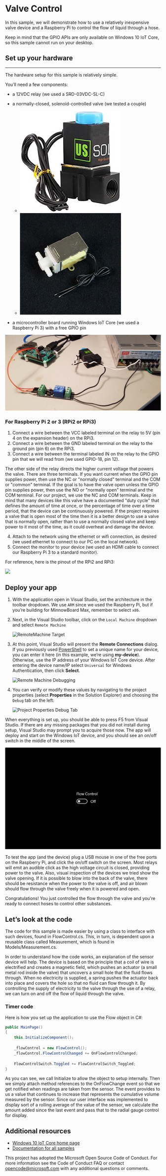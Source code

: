 # Valve Control

In this sample, we will demonstrate how to use a relatively inexpensive valve device and a Raspberry Pi to control the flow of liquid through a hose.

Keep in mind that the GPIO APIs are only available on Windows 10 IoT Core, so this sample cannot run on your desktop.

## Set up your hardware
___
The hardware setup for this sample is relatively simple.

You’ll need a few components:

*   a 12VDC relay (we used a SRD-03VDC-SL-C)
*   a normally-closed, solenoid-controlled valve (we tested a couple)
	* ![U.S. Solid Valve](../../../Resources/images/ValveControl/USValve.jpg)
	* ![Trossen Robotics Valve](../../../Resources/images/ValveControl/Valve.jpg)

*   a microcontroller board running Windows IoT Core (we used a Raspberry Pi 3) with a free GPIO pin

![Assembled Components](../../../Resources/images/ValveControl/Assembled.jpg)

### For Raspberry Pi 2 or 3 (RPi2 or RPi3)

1.  Connect a wire between the VCC labeled terminal on the relay to 5V (pin 4 on the expansion header) on the RPi3.
2.  Connect a wire between the GND labeled terminal on the relay to the ground pin (pin 6) on the RPi3.
3.  Connect a wire between the terminal labeled IN on the relay to the GPIO pin that we will read from (we used GPIO-18, pin 12).

The other side of the relay directs the higher current voltage that powers the valve.  There are three terminals.  If you want current when the GPIO pin supplies power, then use 
the NC or "normally closed" terminal and the COM or "common" terminal.  If the goal is to have the valve open unless the GPIO pin supplies power, then use the NO or "normally open"
terminal and the COM terminal.  For our project, we use the NC and COM terminals.  Keep in mind that many devices like this valve have a documented "duty cycle" that defines the
amount of time at once, or the percentage of time over a time period, that the device can be continuously powered.  If the project requires a valve that is open most of the time
then it is a better design to use a valve that is normally open, rather than to use a normally closed valve and keep power to it most of the time, as it could overheat and damage
the device.

4.  Attach to the network using the ethernet or wifi connection, as desired (we used ethernet to connect to our PC on the local network).
5.  Connect the monitor to your device (we used an HDMI cable to connect our Raspberry Pi 3 to a standard monitor).

For reference, here is the pinout of the RPi2 and RPi3:

![](../../../Resources/images/PinMappings/RP2_Pinout.png)

## Deploy your app

1.  With the application open in Visual Studio, set the architecture in the toolbar dropdown. We use `ARM` since we used the Raspberry Pi, but if you’re building for MinnowBoard Max, remember to select `x86`.

2.  Next, in the Visual Studio toolbar, click on the `Local Machine` dropdown and select `Remote Machine`

    ![RemoteMachine Target](../../../Resources/images/HelloWorld/cs-remote-machine-debugging.png)

3.  At this point, Visual Studio will present the **Remote Connections** dialog. If you previously used [PowerShell](https://docs.microsoft.com/en-us/windows/iot-core/connect-your-device/powershell) to set a unique name for your device, you can enter it here (in this example, we’re using **my-device**). Otherwise, use the IP address of your Windows IoT Core device. After entering the device name/IP select `Universal` for Windows Authentication, then click **Select**.

    ![Remote Machine Debugging](../../../Resources/images/HelloWorld/cs-remote-connections.PNG)

4.  You can verify or modify these values by navigating to the project properties (select **Properties** in the Solution Explorer) and choosing the `Debug` tab on the left:

    ![Project Properties Debug Tab](../../../Resources/images/HelloWorld/cs-debug-project-properties.PNG)

When everything is set up, you should be able to press F5 from Visual Studio. If there are any missing packages that you did not install during setup, Visual Studio may prompt you to acquire those now. The app will deploy and start on the Windows IoT device, and you should see an on/off switch in the middle of the screen.

![](../../../Resources/images/ValveControl/Screenshot.jpg)

To test the app (and the device) plug a USB mouse in one of the free ports on the Raspberry Pi, and click the on/off switch on the screen.  Most relays will emit an audible click as the high voltage circuit is closed, providing power to the valve.  Also, visual inspection of the devices
we tried show the valve opening.  If it is possible to blow into the back of the valve, there should be resistance when the power to the valve is off, and air blown should flow through the valve freely when it is powered and open.

Congratulations! You just controlled the flow through the valve and you're ready to connect hoses to control other substances.

## Let’s look at the code

The code for this sample is made easier by using a class to interface with such devices, found in FlowControl.cs.  This, in turn, is dependent upon a reusable class called Measurement, which is found in Models/Measurement.cs.

In order to understand how the code works, an explanation of the sensor device will help.  The device is based on the principle that a coil of wire is electrified and creates a magnetic field, which pushes an actuator (a small metal rod inside the valve) that uncovers a small
hole that the fluid flows through.  When no electricity is supplied, a spring pushes the actuator back into place and covers the hole so that no fluid can flow through it.  By controlling the supply of electricity to the valve through the use of a relay, we can turn on and off
the flow of liquid through the valve.

### Timer code

Here is how you set up the application to use the Flow object in C#:

``` C#
public MainPage()
{
    this.InitializeComponent();

    _flowControl = new FlowControl();
    _flowControl.FlowControlChanged += OnFlowControlChanged;

    FlowControlSwitch.Toggled += FlowControlSwitch_Toggled;
}
```
As you can see, we call Initialize to allow the object
to setup internally.  Then we simply attach method references to the OnFlowChange event so that we get notified when readings are taken from the sensor.  The event provides to us a value that continues to increase that 
represents the cumulative volume measured by the sensor.  Since our user interface was implemented to display sort of a rolling average of the value of the sensor, we calculate the amount added since the last event and pass
that to the radial gauge control for display.

## Additional resources
* [Windows 10 IoT Core home page](https://developer.microsoft.com/en-us/windows/iot/)
* [Documentation for all samples](https://developer.microsoft.com/en-us/windows/iot/samples)

This project has adopted the Microsoft Open Source Code of Conduct. For more information see the Code of Conduct FAQ or contact <opencode@microsoft.com> with any additional questions or comments.
